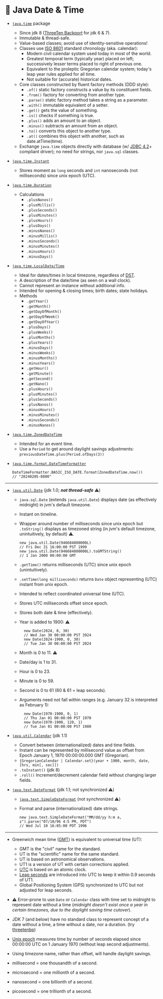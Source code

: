📆 Java Date & Time
===================

* [`java.time`](https://docs.oracle.com/javase/8/docs/api/java/time/package-summary.html) package
    - Since jdk 8 ([ThreeTen Backport](https://www.threeten.org/threetenbp/) for jdk 6 & 7).
    - Immutable & thread-safe.
    - Value-based classes; avoid use of identity-sensitive operations!
    - Classes use [ISO 8601](https://en.wikipedia.org/wiki/ISO_8601) standard chronology (aka. calendar):
        - Modern civil calendar system used today in most of the world.
        - Greatest temporal term (typically year) placed on left; successively lesser terms placed to right of previous one.
        - Equivalent to the proleptic Gregorian calendar system; today's leap year rules applied for all time.
        - Not suitable for (accurate) historical dates.
    - Core classes constructed by fluent factory methods (DDD style):
        - `.of()` static factory constructs a value by its constituent fields.
        - `.from()` factory for converting from another type.
        - `.parse()` static factory method takes a string as a parameter.
        - `.with()` immutable equivalent of a setter.
        - `.get()` gets the value of something.
        - `.is()` checks if something is true.
        - `.plus()` adds an amount to an object.
        - `.minus()` subtracts an amount from an object.
        - `.to()` converts this object to another type.
        - `.at()` combines this object with another, such as date.atTime(time).
    - Exchange `java.time` objects directly with database (w/ [JDBC 4.2](https://download.oracle.com/otn-pub/jcp/jdbc-4_2-mrel2-eval-spec/jdbc4.2-fr-spec.pdf)+ compliant driver); no need for strings, nor `java.sql` classes.


* [`java.time.Instant`](https://docs.oracle.com/javase/8/docs/api/java/time/Instant.html)
    - Stores moment as `long` seconds and `int` nanoseconds (not milliseconds) since unix epoch (UTC).


* [`java.time.Duration`](https://docs.oracle.com/javase/8/docs/api/java/time/Duration.html)
    - Calculations
        - `.plusNanos()`
        - `.plusMillis()`
        - `.plusSeconds()`
        - `.plusMinutes()`
        - `.plusHours()`
        - `.plusDays()`
        - `.minusNanos()`
        - `.minusMillis()`
        - `.minusSeconds()`
        - `.minusMinutes()`
        - `.minusHours()`
        - `.minusDays()`


* [`java.time.LocalDate/Time`](https://docs.oracle.com/javase/8/docs/api/java/time/LocalDateTime.html)
    - Ideal for dates/times in local timezone, regardless of [DST](https://en.wikipedia.org/wiki/Daylight_saving_time).
    - A description of the date/time (as seen on a wall clock).
    - Cannot represent an instance without additional info.
    - Intended for opening & closing times; birth dates; state holidays.
    - Methods
        - `.getYear()`
        - `.getMonth()`
        - `.getDayOfMonth()`
        - `.getDayOfWeek()`
        - `.getDayOfYear()`
        - `.plusDays()`
        - `.plusWeeks()`
        - `.plusMonths()`
        - `.plusYears()`
        - `.minusDays()`
        - `.minusWeeks()`
        - `.minusMonths()`
        - `.minusYears()`
        - `.getHour()`
        - `.getMinute()`
        - `.getSecond()`
        - `.getNano()`
        - `.plusHours()`
        - `.plusMinutes()`
        - `.plusSeconds()`
        - `.plusNanos()`
        - `.minusHours()`
        - `.minusMinutes()`
        - `.minusSeconds()`
        - `.minusNanos()`


* [`java.time.ZonedDateTime`](https://docs.oracle.com/javase/8/docs/api/java/time/ZonedDateTime.html)
    - Intended for an event time.
    - Use a `Period` to get around daylight savings adjustments:
        `previousDateTime.plus(Period.ofDays(3))`


* [`java.time.format.DateTimeFormatter`](https://docs.oracle.com/javase/8/docs/api/java/time/format/DateTimeFormatter.html)

      DateTimeFormatter.BASIC_ISO_DATE.format(ZonedDateTime.now())
      // "20240205-0800"


---


* [`java.util.Date`](https://docs.oracle.com/javase/8/docs/api/java/util/Date.html) (jdk 1.0; ***not thread-safe*** ⚠️)
    - `java.sql.Date` (extends `java.util.Date`) displays date (as effectively midnight) in jvm's default timezone.
    - Instant on timeline.
    - Wrapper around number of milliseconds since unix epoch but `.toString()` displays as timezoned string (in jvm's default timezone, unintuitively, by default) ⚠️.

          new java.util.Date(946684800000L)
          // Fri Dec 31 16:00:00 PST 1999
          new java.util.Date(946684800000L).toGMTString()
          // 1 Jan 2000 00:00:00 GMT
    - `.getTime()` returns milliseconds (UTC) since unix epoch (unintuitively).
    - `.setTime(long milliseconds)` returns `Date` object representing (UTC) instant from unix epoch.
    - Intended to reflect coordinated universal time (UTC).
    - Stores UTC milliseconds offset since epoch.
    - Stores both date & time (effectively).
    - Year is added to 1900: ⚠️

            new Date(2024, 0, 30)
            // Wed Jan 30 00:00:00 PST 3924
            new Date(2024-1900, 0, 30)
            // Tue Jan 30 00:00:00 PST 2024
    - Month is 0 to 11. ⚠️
    - Date/day is 1 to 31.
    - Hour is 0 to 23.
    - Minute is 0 to 59.
    - Second is 0 to 61 (60 & 61 = leap seconds).
    - Arguments need not fall within ranges (e.g. January 32 is interpreted as February 1):

            new Date(1970-1900, 0, 1)
            // Thu Jan 01 00:00:00 PST 1970
            new Date(1970-1900, 120, 1)
            // Tue Jan 01 00:00:00 PST 1980


* [`java.util.Calendar`](https://docs.oracle.com/javase/8/docs/api/java/util/Calendar.html) (jdk 1.1)
    - Convert between (internationalized) dates and time fields.
    - Instant can be represented by millisecond value as offset from Epoch January 1, 1970 00:00:00.000 GMT (Gregorian).
    - `{GregorianCalendar | Calendar.set}(year + 1900, month, date, [hrs, min[, sec]])`
    - `.toInstant()`  (jdk 8)
    - `.roll()`  Increment/decrement calendar field without changing larger fields.


* [`java.text.DateFormat`](https://docs.oracle.com/javase/8/docs/api/java/text/DateFormat.html) (jdk 1.1; not synchronized ⚠️)
    - [`java.text.SimpleDateFormat`](https://docs.oracle.com/javase/8/docs/api/java/text/SimpleDateFormat.html) (not synchronized ⚠️)
    - Format and parse (internationalized) date strings.

          new java.text.SimpleDateFormat("MM/dd/yy h:m a, z").parse("07/10/96 4:5 PM, PDT")
          // Wed Jul 10 16:05:00 PDT 1996


---


* Greenwich mean time ([GMT](https://en.wikipedia.org/wiki/Greenwich_Mean_Time)) is equivalent to universal time (UT):
    - GMT is the "civil" name for the standard.
    - UT is the "scientific" name for the same standard.
    - UT is based on astronomical observations.
    - UT1 is a version of UT with certain corrections applied.
    - [UTC](https://en.wikipedia.org/wiki/Coordinated_Universal_Time) is based on an atomic clock.
    - [Leap seconds](https://en.wikipedia.org/wiki/Leap_second) are introduced into UTC to keep it within 0.9 seconds of UT1.
    - Global Positioning System (GPS) synchronized to UTC but not adjusted for leap seconds.

* ⚠️ Error-prone to use `Date` or `Calendar` class with time set to midnight to represent date without a time (_midnight doesn't exist once a year in certain timezones, due to the daylight saving time cutover_).

* JDK 7 (and below) have no standard class to represent concept of a date without a time, a time without a date, nor a duration. (try [threetenbp](https://www.threeten.org/threetenbp/))

* [Unix epoch](https://en.wikipedia.org/wiki/Unix_time) measures time by number of seconds elapsed since 00:00:00 UTC on 1 January 1970 (without leap second adjustments).

* Using timezone name, rather than offset, will handle daylight savings.

* millisecond = one thousandth of a second.
* microsecond = one millionth of a second.
* nanosecond  = one billionth of a second.
* picosecond  = one trillionth of a second.
